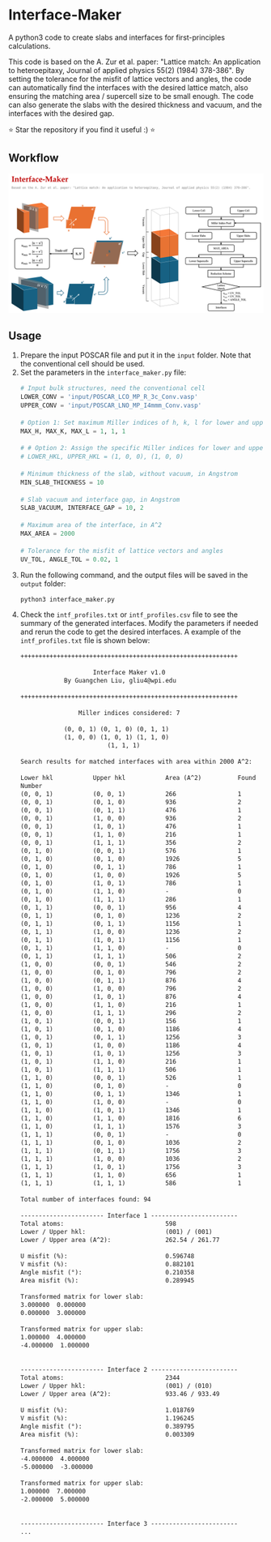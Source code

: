 # Interface-Maker
A python3 code to create slabs and interfaces for first-principles calculations. 

This code is based on the A. Zur et al. paper: "Lattice match: An application to heteroepitaxy, Journal of applied physics 55(2) (1984) 378-386". By setting the tolerance for the misfit of lattice vectors and angles, the code can automatically find the interfaces with the desired lattice match, also ensuring the matching area / supercell size to be small enough. The code can also generate the slabs with the desired thickness and vacuum, and the interfaces with the desired gap.

⭐️ Star the repository if you find it useful :) ⭐️

## Workflow
![Workflow](res/image.png)

## Usage
1. Prepare the input POSCAR file and put it in the `input` folder. Note that the conventional cell should be used.
2. Set the parameters in the `interface_maker.py` file:
    ```python
    # Input bulk structures, need the conventional cell
    LOWER_CONV = 'input/POSCAR_LCO_MP_R_3c_Conv.vasp'
    UPPER_CONV = 'input/POSCAR_LNO_MP_I4mmm_Conv.vasp'

    # Option 1: Set maximum Miller indices of h, k, l for lower and upper slabs
    MAX_H, MAX_K, MAX_L = 1, 1, 1

    # # Option 2: Assign the specific Miller indices for lower and upper slabs
    # LOWER_HKL, UPPER_HKL = (1, 0, 0), (1, 0, 0)

    # Minimum thickness of the slab, without vacuum, in Angstrom
    MIN_SLAB_THICKNESS = 10

    # Slab vacuum and interface gap, in Angstrom
    SLAB_VACUUM, INTERFACE_GAP = 10, 2

    # Maximum area of the interface, in A^2
    MAX_AREA = 2000

    # Tolerance for the misfit of lattice vectors and angles
    UV_TOL, ANGLE_TOL = 0.02, 1
    ```
3. Run the following command, and the output files will be saved in the `output` folder:
    ```bash
    python3 interface_maker.py
    ```
4. Check the `intf_profiles.txt` or `intf_profiles.csv` file to see the summary of the generated interfaces. Modify the parameters if needed and rerun the code to get the desired interfaces. A example of the `intf_profiles.txt` file is shown below:
    ```
    ++++++++++++++++++++++++++++++++++++++++++++++++++++++++++++

                        Interface Maker v1.0                    
                By Guangchen Liu, gliu4@wpi.edu               

    ++++++++++++++++++++++++++++++++++++++++++++++++++++++++++++

                    Miller indices considered: 7                

                (0, 0, 1) (0, 1, 0) (0, 1, 1)                
                (1, 0, 0) (1, 0, 1) (1, 1, 0)                
                            (1, 1, 1)                          

    Search results for matched interfaces with area within 2000 A^2: 

    Lower hkl           Upper hkl           Area (A^2)          Found Number        
    (0, 0, 1)           (0, 0, 1)           266                 1                   
    (0, 0, 1)           (0, 1, 0)           936                 2                   
    (0, 0, 1)           (0, 1, 1)           476                 1                   
    (0, 0, 1)           (1, 0, 0)           936                 2                   
    (0, 0, 1)           (1, 0, 1)           476                 1                   
    (0, 0, 1)           (1, 1, 0)           216                 1                   
    (0, 0, 1)           (1, 1, 1)           356                 2                   
    (0, 1, 0)           (0, 0, 1)           576                 1                   
    (0, 1, 0)           (0, 1, 0)           1926                5                   
    (0, 1, 0)           (0, 1, 1)           786                 1                   
    (0, 1, 0)           (1, 0, 0)           1926                5                   
    (0, 1, 0)           (1, 0, 1)           786                 1                   
    (0, 1, 0)           (1, 1, 0)           -                   0                   
    (0, 1, 0)           (1, 1, 1)           286                 1                   
    (0, 1, 1)           (0, 0, 1)           956                 4                   
    (0, 1, 1)           (0, 1, 0)           1236                2                   
    (0, 1, 1)           (0, 1, 1)           1156                1                   
    (0, 1, 1)           (1, 0, 0)           1236                2                   
    (0, 1, 1)           (1, 0, 1)           1156                1                   
    (0, 1, 1)           (1, 1, 0)           -                   0                   
    (0, 1, 1)           (1, 1, 1)           506                 2                   
    (1, 0, 0)           (0, 0, 1)           546                 2                   
    (1, 0, 0)           (0, 1, 0)           796                 2                   
    (1, 0, 0)           (0, 1, 1)           876                 4                   
    (1, 0, 0)           (1, 0, 0)           796                 2                   
    (1, 0, 0)           (1, 0, 1)           876                 4                   
    (1, 0, 0)           (1, 1, 0)           216                 1                   
    (1, 0, 0)           (1, 1, 1)           296                 2                   
    (1, 0, 1)           (0, 0, 1)           156                 1                   
    (1, 0, 1)           (0, 1, 0)           1186                4                   
    (1, 0, 1)           (0, 1, 1)           1256                3                   
    (1, 0, 1)           (1, 0, 0)           1186                4                   
    (1, 0, 1)           (1, 0, 1)           1256                3                   
    (1, 0, 1)           (1, 1, 0)           216                 1                   
    (1, 0, 1)           (1, 1, 1)           506                 1                   
    (1, 1, 0)           (0, 0, 1)           526                 1                   
    (1, 1, 0)           (0, 1, 0)           -                   0                   
    (1, 1, 0)           (0, 1, 1)           1346                1                   
    (1, 1, 0)           (1, 0, 0)           -                   0                   
    (1, 1, 0)           (1, 0, 1)           1346                1                   
    (1, 1, 0)           (1, 1, 0)           1816                6                   
    (1, 1, 0)           (1, 1, 1)           1576                3                   
    (1, 1, 1)           (0, 0, 1)           -                   0                   
    (1, 1, 1)           (0, 1, 0)           1036                2                   
    (1, 1, 1)           (0, 1, 1)           1756                3                   
    (1, 1, 1)           (1, 0, 0)           1036                2                   
    (1, 1, 1)           (1, 0, 1)           1756                3                   
    (1, 1, 1)           (1, 1, 0)           656                 1                   
    (1, 1, 1)           (1, 1, 1)           586                 1                   
            
    Total number of interfaces found: 94            

    ----------------------- Interface 1 ------------------------
    Total atoms:                            598
    Lower / Upper hkl:                      (001) / (001)
    Lower / Upper area (A^2):               262.54 / 261.77

    U misfit (%):                           0.596748
    V misfit (%):                           0.882101
    Angle misfit (°):                       0.210358
    Area misfit (%):                        0.289945

    Transformed matrix for lower slab:
    3.000000  0.000000
    0.000000  3.000000

    Transformed matrix for upper slab:
    1.000000  4.000000
    -4.000000  1.000000


    ----------------------- Interface 2 ------------------------
    Total atoms:                            2344
    Lower / Upper hkl:                      (001) / (010)
    Lower / Upper area (A^2):               933.46 / 933.49

    U misfit (%):                           1.018769
    V misfit (%):                           1.196245
    Angle misfit (°):                       0.389795
    Area misfit (%):                        0.003309

    Transformed matrix for lower slab:
    -4.000000  4.000000
    -5.000000  -3.000000

    Transformed matrix for upper slab:
    1.000000  7.000000
    -2.000000  5.000000


    ----------------------- Interface 3 ------------------------
    ...
    
    ```
